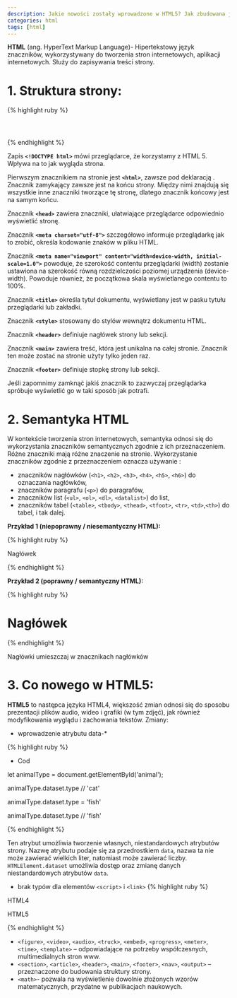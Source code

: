 ```yaml
---
description: Jakie nowości zostały wprowadzone w HTML5? Jak zbudowana jest strona zapisana za pomocą tej wersji?
categories: html
tags: [html]
---
```


**HTML** (ang. HyperText Markup Language)- Hipertekstowy język znaczników, 
wykorzystywany do tworzenia stron internetowych, aplikacji  internetowych. Służy do zapisywania treści strony.





# **1. Struktura strony:**

{% highlight ruby %}
<!DOCTYPE html>
<html lang="en">
<head>
    <meta charset="UTF-8">
    <meta name="viewport" content="width=device-width, initial-scale=1.0">
    <link rel="stylesheet" href="style.css"> 
    <title>New Webpage</title>
<style>
</style>
</head>
<body>
    <header></header>
    <main></main>
    <footer></footer>
</body>
</html>
{% endhighlight %}


Zapis **`<!DOCTYPE html>`** mówi przeglądarce, że korzystamy z HTML 5. Wpływa na to jak wygląda strona.


Pierwszym znacznikiem na stronie jest **`<html>`**, zawsze pod deklaracją <!DOCTYPE html>. Znacznik zamykający</html> 
zawsze jest na końcu strony. Między nimi znajdują się wszystkie inne znaczniki tworzące tę stronę, 
dlatego znacznik końcowy jest na samym końcu.


Znacznik **`<head>`** zawiera znaczniki, ułatwiające przeglądarce odpowiednio wyświetlić stronę. 


Znacznik **`<meta charset="utf-8">`** szczegółowo informuje przeglądarkę jak to zrobić, określa kodowanie znaków w pliku HTML.


Znacznik **`<meta name="viewport" content="width=device-width, initial-scale=1.0">`** powoduje, że szerokość contentu przeglądarki (width) 
zostanie ustawiona na szerokość równą rozdzielczości poziomej urządzenia (device-width). 
Powoduje również, że początkowa skala wyświetlanego contentu to 100%.


Znacznik **`<title>`** określa tytuł dokumentu, wyświetlany jest w pasku tytułu przeglądarki lub zakładki.


Znacznik **`<style>`** stosowany do stylów wewnątrz dokumentu HTML. 


Znacznik **`<header>`** definiuje nagłówek strony lub sekcji.


Znacznik **`<main>`** zawiera treść, która jest unikalna na całej stronie. Znacznik ten może zostać na stronie użyty tylko jeden raz.


Znacznik **`<footer>`** definiuje stopkę strony lub sekcji.


Jeśli zapomnimy zamknąć jakiś znacznik to zazwyczaj przeglądarka spróbuje wyświetlić go w taki sposób jak potrafi.


# **2. Semantyka HTML**

W kontekście tworzenia stron internetowych, semantyka odnosi się do wykorzystania znaczników semantycznych zgodnie z ich przeznaczeniem.  Różne znaczniki mają różne znaczenie na stronie. 
Wykorzystanie znaczników zgodnie z przeznaczeniem oznacza używanie :
+ znaczników nagłówków (`<h1>`, `<h2>`, `<h3>`, `<h4>`, `<h5>`, `<h6>`) do oznaczania nagłówków, 
+ znaczników paragrafu (`<p>`) do paragrafów, 
+ znaczników list (`<ul>`, `<ol>`, `<dl>`, `<datalist>`) do list, 
+ znaczników tabel (`<table>`, `<tbody>`, `<thead>`, `<tfoot>`, `<tr>`, `<td>`,`<th>`)  do tabel, i tak dalej.





**Przykład 1 (niepoprawny / niesemantyczny HTML):**

{% highlight ruby %}
<p class="heading">Nagłówek</p> 
{% endhighlight %}


**Przykład 2 (poprawny / semantyczny HTML):**

{% highlight ruby %}
<h1>Nagłówek</h1>
{% endhighlight %}


Nagłówki umieszczaj w znacznikach nagłówków

# **3. Co nowego w HTML5:**
**HTML5** to następca języka HTML4, większość zmian odnosi się do sposobu prezentacji plików audio, wideo i grafiki (w tym zdjęć), jak również modyfikowania wyglądu i zachowania tekstów.
 Zmiany:
+ wprowadzenie atrybutu data-*

{% highlight ruby %}

<ul>
    <li id="animal" data-type="cat">Cod</li> 
</ul>

let animalType = document.getElementById('animal');

animalType.dataset.type // 'cat'

animalType.dataset.type = 'fish'

animalType.dataset.type // 'fish'

{% endhighlight %}

Ten atrybut umożliwia tworzenie własnych, niestandardowych atrybutów strony.
Nazwę atrybutu podaje się za przedrostkiem `data`, nazwa ta nie może zawierać wielkich liter, natomiast może zawierać liczby. 
`HTMLElement.dataset` umożliwia dostęp oraz zmianę danych niestandardowych atrybutów `data`.

+ brak typów dla elementów `<script>` i `<link>`
{% highlight ruby %}

HTML4
<link rel="stylesheet" type="text/css" href="styles.css">

HTML5
<link rel="stylesheet" href="styles.css">

{% endhighlight %}

+ `<figure>`, `<video>`, `<audio>`, `<truck>`, `<embed>`, `<progress>`, `<meter>`, `<time>`, `<template>` – odpowiadające na potrzeby współczesnych, multimedialnych stron www.  
+ `<section>`, `<article>`, `<header>`, `<main>`, `<footer>`, `<nav>`, `<output>` – przeznaczone do budowania struktury strony.
+ `<math>`- pozwala na wyświetlenie dowolnie złożonych wzorów matematycznych, przydatne w publikacjach naukowych.
